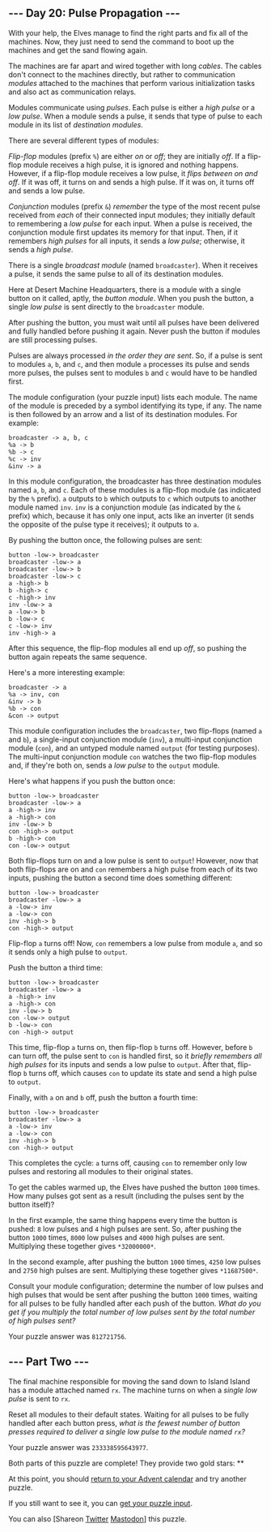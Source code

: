 \--- Day 20: Pulse Propagation ---
----------

With your help, the Elves manage to find the right parts and fix all of the machines. Now, they just need to send the command to boot up the machines and get the sand flowing again.

The machines are far apart and wired together with long *cables*. The cables don't connect to the machines directly, but rather to communication *modules* attached to the machines that perform various initialization tasks and also act as communication relays.

Modules communicate using *pulses*. Each pulse is either a *high pulse* or a *low pulse*. When a module sends a pulse, it sends that type of pulse to each module in its list of *destination modules*.

There are several different types of modules:

*Flip-flop* modules (prefix `%`) are either *on* or *off*; they are initially *off*. If a flip-flop module receives a high pulse, it is ignored and nothing happens. However, if a flip-flop module receives a low pulse, it *flips between on and off*. If it was off, it turns on and sends a high pulse. If it was on, it turns off and sends a low pulse.

*Conjunction* modules (prefix `&`) *remember* the type of the most recent pulse received from *each* of their connected input modules; they initially default to remembering a *low pulse* for each input. When a pulse is received, the conjunction module first updates its memory for that input. Then, if it remembers *high pulses* for all inputs, it sends a *low pulse*; otherwise, it sends a *high pulse*.

There is a single *broadcast module* (named `broadcaster`). When it receives a pulse, it sends the same pulse to all of its destination modules.

Here at Desert Machine Headquarters, there is a module with a single button on it called, aptly, the *button module*. When you push the button, a single *low pulse* is sent directly to the `broadcaster` module.

After pushing the button, you must wait until all pulses have been delivered and fully handled before pushing it again. Never push the button if modules are still processing pulses.

Pulses are always processed *in the order they are sent*. So, if a pulse is sent to modules `a`, `b`, and `c`, and then module `a` processes its pulse and sends more pulses, the pulses sent to modules `b` and `c` would have to be handled first.

The module configuration (your puzzle input) lists each module. The name of the module is preceded by a symbol identifying its type, if any. The name is then followed by an arrow and a list of its destination modules. For example:

```
broadcaster -> a, b, c
%a -> b
%b -> c
%c -> inv
&inv -> a

```

In this module configuration, the broadcaster has three destination modules named `a`, `b`, and `c`. Each of these modules is a flip-flop module (as indicated by the `%` prefix). `a` outputs to `b` which outputs to `c` which outputs to another module named `inv`. `inv` is a conjunction module (as indicated by the `&` prefix) which, because it has only one input, acts like an inverter (it sends the opposite of the pulse type it receives); it outputs to `a`.

By pushing the button once, the following pulses are sent:

```
button -low-> broadcaster
broadcaster -low-> a
broadcaster -low-> b
broadcaster -low-> c
a -high-> b
b -high-> c
c -high-> inv
inv -low-> a
a -low-> b
b -low-> c
c -low-> inv
inv -high-> a

```

After this sequence, the flip-flop modules all end up *off*, so pushing the button again repeats the same sequence.

Here's a more interesting example:

```
broadcaster -> a
%a -> inv, con
&inv -> b
%b -> con
&con -> output

```

This module configuration includes the `broadcaster`, two flip-flops (named `a` and `b`), a single-input conjunction module (`inv`), a multi-input conjunction module (`con`), and an untyped module named `output` (for testing purposes). The multi-input conjunction module `con` watches the two flip-flop modules and, if they're both on, sends a *low pulse* to the `output` module.

Here's what happens if you push the button once:

```
button -low-> broadcaster
broadcaster -low-> a
a -high-> inv
a -high-> con
inv -low-> b
con -high-> output
b -high-> con
con -low-> output

```

Both flip-flops turn on and a low pulse is sent to `output`! However, now that both flip-flops are on and `con` remembers a high pulse from each of its two inputs, pushing the button a second time does something different:

```
button -low-> broadcaster
broadcaster -low-> a
a -low-> inv
a -low-> con
inv -high-> b
con -high-> output

```

Flip-flop `a` turns off! Now, `con` remembers a low pulse from module `a`, and so it sends only a high pulse to `output`.

Push the button a third time:

```
button -low-> broadcaster
broadcaster -low-> a
a -high-> inv
a -high-> con
inv -low-> b
con -low-> output
b -low-> con
con -high-> output

```

This time, flip-flop `a` turns on, then flip-flop `b` turns off. However, before `b` can turn off, the pulse sent to `con` is handled first, so it *briefly remembers all high pulses* for its inputs and sends a low pulse to `output`. After that, flip-flop `b` turns off, which causes `con` to update its state and send a high pulse to `output`.

Finally, with `a` on and `b` off, push the button a fourth time:

```
button -low-> broadcaster
broadcaster -low-> a
a -low-> inv
a -low-> con
inv -high-> b
con -high-> output

```

This completes the cycle: `a` turns off, causing `con` to remember only low pulses and restoring all modules to their original states.

To get the cables warmed up, the Elves have pushed the button `1000` times. How many pulses got sent as a result (including the pulses sent by the button itself)?

In the first example, the same thing happens every time the button is pushed: `8` low pulses and `4` high pulses are sent. So, after pushing the button `1000` times, `8000` low pulses and `4000` high pulses are sent. Multiplying these together gives `*32000000*`.

In the second example, after pushing the button `1000` times, `4250` low pulses and `2750` high pulses are sent. Multiplying these together gives `*11687500*`.

Consult your module configuration; determine the number of low pulses and high pulses that would be sent after pushing the button `1000` times, waiting for all pulses to be fully handled after each push of the button. *What do you get if you multiply the total number of low pulses sent by the total number of high pulses sent?*

Your puzzle answer was `812721756`.

\--- Part Two ---
----------

The final machine responsible for moving the sand down to Island Island has a module attached named `rx`. The machine turns on when a *single low pulse* is sent to `rx`.

Reset all modules to their default states. Waiting for all pulses to be fully handled after each button press, *what is the fewest number of button presses required to deliver a single low pulse to the module named `rx`?*

Your puzzle answer was `233338595643977`.

Both parts of this puzzle are complete! They provide two gold stars: \*\*

At this point, you should [return to your Advent calendar](/2023) and try another puzzle.

If you still want to see it, you can [get your puzzle input](20/input).

You can also [Shareon [Twitter](https://twitter.com/intent/tweet?text=I%27ve+completed+%22Pulse+Propagation%22+%2D+Day+20+%2D+Advent+of+Code+2023&url=https%3A%2F%2Fadventofcode%2Ecom%2F2023%2Fday%2F20&related=ericwastl&hashtags=AdventOfCode) [Mastodon](javascript:void(0);)] this puzzle.
